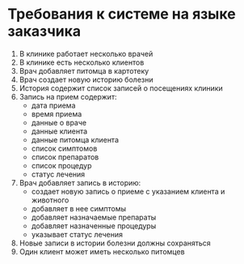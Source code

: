# Требования к системе на языке заказчика
1. В клинике работает несколько врачей
2. В клинике есть несколько клиентов
3. Врач добавляет питомца в картотеку
4. Врач создает новую историю болезни
5. История содержит список записей о посещениях клиники
6. Запись на прием содержит:
   * дата приема
   * время приема
   * данные о враче
   * данные клиента
   * данные питомца клиента
   * список симптомов
   * список препаратов
   * список процедур
   * статус лечения
7. Врач добавляет запись в историю:
   * создает новую запись о приеме с указанием клиента и животного
   * добавляет в нее симптомы
   * добавляет назначаемые препараты
   * добавляет назначенные процедуры
   * указывает статус лечения
8. Новые записи в истории болезни должны сохраняться
9. Один клиент может иметь несколько питомцев